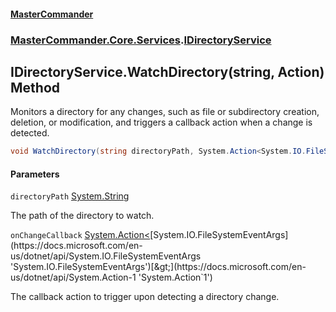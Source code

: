 #### [MasterCommander](MasterCommander.md 'MasterCommander')
### [MasterCommander.Core.Services](MasterCommander.md#MasterCommander.Core.Services 'MasterCommander.Core.Services').[IDirectoryService](IDirectoryService.md 'MasterCommander.Core.Services.IDirectoryService')

## IDirectoryService.WatchDirectory(string, Action<FileSystemEventArgs>) Method

Monitors a directory for any changes, such as file or subdirectory creation, deletion, or modification, and triggers a callback action when a change is detected.

```csharp
void WatchDirectory(string directoryPath, System.Action<System.IO.FileSystemEventArgs> onChangeCallback);
```
#### Parameters

<a name='MasterCommander.Core.Services.IDirectoryService.WatchDirectory(string,System.Action_System.IO.FileSystemEventArgs_).directoryPath'></a>

`directoryPath` [System.String](https://docs.microsoft.com/en-us/dotnet/api/System.String 'System.String')

The path of the directory to watch.

<a name='MasterCommander.Core.Services.IDirectoryService.WatchDirectory(string,System.Action_System.IO.FileSystemEventArgs_).onChangeCallback'></a>

`onChangeCallback` [System.Action&lt;](https://docs.microsoft.com/en-us/dotnet/api/System.Action-1 'System.Action`1')[System.IO.FileSystemEventArgs](https://docs.microsoft.com/en-us/dotnet/api/System.IO.FileSystemEventArgs 'System.IO.FileSystemEventArgs')[&gt;](https://docs.microsoft.com/en-us/dotnet/api/System.Action-1 'System.Action`1')

The callback action to trigger upon detecting a directory change.